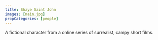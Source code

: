 ```yaml
---
title: Shaye Saint John
images: [main.jpg]
propCategories: [people]
---
```

A fictional character from a online series of surrealist, campy short films.
